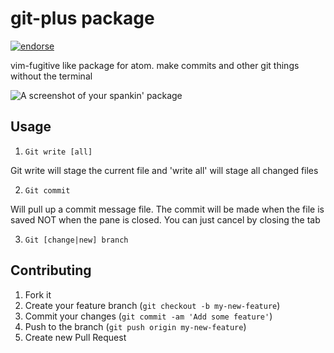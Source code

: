 # git-plus package

[![endorse](https://api.coderwall.com/akonwi/endorsecount.png)](https://coderwall.com/akonwi)

vim-fugitive like package for atom. make commits and other git things without the terminal

![A screenshot of your spankin' package](https://github.com/akonwi/git-plus/blob/master/commit.gif?raw=true)

## Usage
1. `Git write [all]`

  Git write will stage the current file and 'write all' will stage all changed files

2. `Git commit`

  Will pull up a commit message file. The commit will be made when the file is saved NOT when the pane is closed. You can just cancel by closing the tab

3. `Git [change|new] branch`

## Contributing

1. Fork it
2. Create your feature branch (`git checkout -b my-new-feature`)
3. Commit your changes (`git commit -am 'Add some feature'`)
4. Push to the branch (`git push origin my-new-feature`)
5. Create new Pull Request
